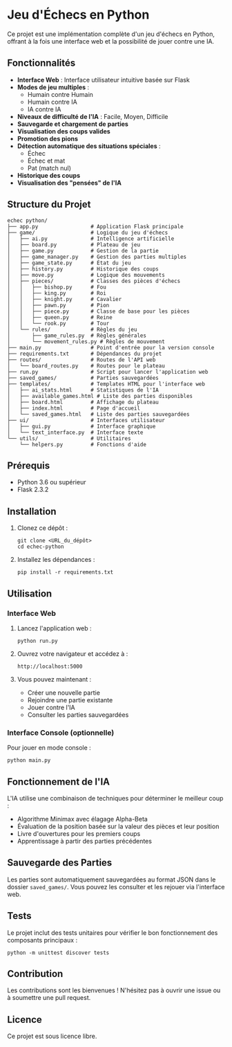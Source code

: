 # Jeu d'Échecs en Python

Ce projet est une implémentation complète d'un jeu d'échecs en Python, offrant à la fois une interface web et la possibilité de jouer contre une IA.

## Fonctionnalités

- **Interface Web** : Interface utilisateur intuitive basée sur Flask
- **Modes de jeu multiples** :
  - Humain contre Humain
  - Humain contre IA
  - IA contre IA
- **Niveaux de difficulté de l'IA** : Facile, Moyen, Difficile
- **Sauvegarde et chargement de parties**
- **Visualisation des coups valides**
- **Promotion des pions**
- **Détection automatique des situations spéciales** :
  - Échec
  - Échec et mat
  - Pat (match nul)
- **Historique des coups**
- **Visualisation des "pensées" de l'IA**

## Structure du Projet

```
echec python/
├── app.py                 # Application Flask principale
├── game/                  # Logique du jeu d'échecs
│   ├── ai.py              # Intelligence artificielle
│   ├── board.py           # Plateau de jeu
│   ├── game.py            # Gestion de la partie
│   ├── game_manager.py    # Gestion des parties multiples
│   ├── game_state.py      # État du jeu
│   ├── history.py         # Historique des coups
│   ├── move.py            # Logique des mouvements
│   ├── pieces/            # Classes des pièces d'échecs
│   │   ├── bishop.py      # Fou
│   │   ├── king.py        # Roi
│   │   ├── knight.py      # Cavalier
│   │   ├── pawn.py        # Pion
│   │   ├── piece.py       # Classe de base pour les pièces
│   │   ├── queen.py       # Reine
│   │   └── rook.py        # Tour
│   └── rules/             # Règles du jeu
│       ├── game_rules.py  # Règles générales
│       └── movement_rules.py # Règles de mouvement
├── main.py                # Point d'entrée pour la version console
├── requirements.txt       # Dépendances du projet
├── routes/                # Routes de l'API web
│   └── board_routes.py    # Routes pour le plateau
├── run.py                 # Script pour lancer l'application web
├── saved_games/           # Parties sauvegardées
├── templates/             # Templates HTML pour l'interface web
│   ├── ai_stats.html      # Statistiques de l'IA
│   ├── available_games.html # Liste des parties disponibles
│   ├── board.html         # Affichage du plateau
│   ├── index.html         # Page d'accueil
│   └── saved_games.html   # Liste des parties sauvegardées
├── ui/                    # Interfaces utilisateur
│   ├── gui.py             # Interface graphique
│   └── text_interface.py  # Interface texte
└── utils/                 # Utilitaires
    └── helpers.py         # Fonctions d'aide
```

## Prérequis

- Python 3.6 ou supérieur
- Flask 2.3.2

## Installation

1. Clonez ce dépôt :

   ```
   git clone <URL_du_dépôt>
   cd echec-python
   ```

2. Installez les dépendances :
   ```
   pip install -r requirements.txt
   ```

## Utilisation

### Interface Web

1. Lancez l'application web :

   ```
   python run.py
   ```

2. Ouvrez votre navigateur et accédez à :

   ```
   http://localhost:5000
   ```

3. Vous pouvez maintenant :
   - Créer une nouvelle partie
   - Rejoindre une partie existante
   - Jouer contre l'IA
   - Consulter les parties sauvegardées

### Interface Console (optionnelle)

Pour jouer en mode console :

```
python main.py
```

## Fonctionnement de l'IA

L'IA utilise une combinaison de techniques pour déterminer le meilleur coup :

- Algorithme Minimax avec élagage Alpha-Beta
- Évaluation de la position basée sur la valeur des pièces et leur position
- Livre d'ouvertures pour les premiers coups
- Apprentissage à partir des parties précédentes

## Sauvegarde des Parties

Les parties sont automatiquement sauvegardées au format JSON dans le dossier `saved_games/`. Vous pouvez les consulter et les rejouer via l'interface web.

## Tests

Le projet inclut des tests unitaires pour vérifier le bon fonctionnement des composants principaux :

```
python -m unittest discover tests
```

## Contribution

Les contributions sont les bienvenues ! N'hésitez pas à ouvrir une issue ou à soumettre une pull request.

## Licence

Ce projet est sous licence libre.
